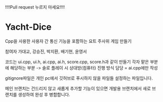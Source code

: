 !!!!Pull request 누르지 마세요!!!!

# Yacht-Dice
Cpp을 사용한 사용자 간 통신 기능을 포함하는 요트 주사위 게임 만들기

참여자
가대교, 강승진, 박지환, 배기현, 윤영서

코드는 ui.cpp, ui.h, ai.cpp, ai.h, score.cpp, score.h과 같이 만들기
각자 맡은 부분에 해당하는 부분 -> 솔로 플레이 시 상대방(컴퓨터) 진행 방식 담당 = ai.cpp에만 작성

gitignore파일은 개인 pc에서 깃허브로 푸시하지 않을 파일들 설정하는 파일입니다.

메인 브랜치는 건드리지 않고 새롭게 추가할 기능이 있으면 개발용 브랜치에서 새로 브랜치를 생성하여 완성 후 병합합니다.
